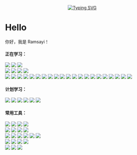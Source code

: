 <div align="center">
	<a href="https://git.io/typing-svg"><img src="https://readme-typing-svg.demolab.com?font=Fira+Code&size=40&pause=1000&color=2196F3&width=500&height=80&lines=Hello, I'm Ramsayi" alt="Typing SVG" /></a>
</div>

# Hello

你好，我是 Ramsayi！

#### 正在学习：

<span >
	<img  src="https://img.shields.io/badge/-C++-00599C?style=flat-square&logo=cplusplus" />
	<img  src="https://img.shields.io/badge/-Python-black?style=flat-square&logo=python" />
	<img  src="https://img.shields.io/badge/-MySQL-black?style=flat-square&logo=mysql" />
	<br />
	<img  src="https://img.shields.io/badge/-Dart-0175C2?style=flat-square&logo=dart" />
	<img  src="https://img.shields.io/badge/-Flutter-02569B?style=flat-square&logo=flutter" />
	<img  src="https://img.shields.io/badge/-React Native-black?style=flat-square&logo=react" />
	<img  src="https://img.shields.io/badge/-Expo-000020?style=flat-square&logo=expo" />
	<br />
	<img  src="https://img.shields.io/badge/-HTML5-E34F26?style=flat-square&logo=html5&logoColor=white" />
	<img  src="https://img.shields.io/badge/-CSS3-1572B6?style=flat-square&logo=css3" />
	<img  src="https://img.shields.io/badge/-JavaScript-black?style=flat-square&logo=javascript" />
	<img  src="https://img.shields.io/badge/-TypeScript-black?style=flat-square&logo=typescript" />
	<img  src="https://img.shields.io/badge/-jQuery-0769AD?style=flat-square&logo=jquery" />
	<img  src="https://img.shields.io/badge/-BootStrap-black?style=flat-square&logo=bootstrap" />
	<img  src="https://img.shields.io/badge/-Node.js-black?style=flat-square&logo=node.js" />
	<img  src="https://img.shields.io/badge/-Axios-5A29E4?style=flat-square&logo=axios" />
	<img  src="https://img.shields.io/badge/-Vue.js-black?style=flat-square&logo=vue.js" />
	<img  src="https://img.shields.io/badge/-React.js-black?style=flat-square&logo=react" />
	<img  src="https://img.shields.io/badge/-Quasar-1976D2?style=flat-square&logo=quasar" />
	<img  src="https://img.shields.io/badge/-Apache ECharts-AA344D?style=flat-square&logo=apacheecharts" />
	<img  src="https://img.shields.io/badge/-Swiper-6332F6?style=flat-square&logo=swiper" />
	<img  src="https://img.shields.io/badge/-Tailwind CSS-black?style=flat-square&logo=tailwindcss" />
	<img  src="https://img.shields.io/badge/-Webpack-black?style=flat-square&logo=webpack" />
	<img  src="https://img.shields.io/badge/-Vite-black?style=flat-square&logo=vite" />
	<img  src="https://img.shields.io/badge/-Less-1D365D?style=flat-square&logo=less" />
	<img  src="https://img.shields.io/badge/-Sass-black?style=flat-square&logo=sass" />
	<img  src="https://img.shields.io/badge/-Stylus-333333?style=flat-square&logo=stylus" />
	<img  src="https://img.shields.io/badge/-Prettier-black?style=flat-square&logo=prettier" />
	<img  src="https://img.shields.io/badge/-ESLint-4B32C3?style=flat-square&logo=eslint" />
</span>

#### 计划学习：

<span >
	<img  src="https://img.shields.io/badge/-KOA-33333D?style=flat-square&logo=koa" />
	<img  src="https://img.shields.io/badge/-MongoDB-black?style=flat-square&logo=mongodb" />
	<img  src="https://img.shields.io/badge/-Docker-black?style=flat-square&logo=docker" />
	<img  src="https://img.shields.io/badge/-Electron-black?style=flat-square&logo=electron" />
	<img  src="https://img.shields.io/badge/-Kotlin-black?style=flat-square&logo=kotlin" />
	<img  src="https://img.shields.io/badge/-Swift-black?style=flat-square&logo=swift" />
</span>

#### 常用工具：

<span >
	<img  src="https://img.shields.io/badge/-Windows 11-black?style=flat-square&logo=Windows" />
	<img  src="https://img.shields.io/badge/-Ubuntu 22-black?style=flat-square&logo=ubuntu" />
	<img  src="https://img.shields.io/badge/-Fedora 37-black?style=flat-square&logo=fedora" />
	<img  src="https://img.shields.io/badge/-Manjaro KDE 21-black?style=flat-square&logo=manjaro" />
    <br />
	<img  src="https://img.shields.io/badge/-Adobe Photoshop-black?style=flat-square&logo=adobephotoshop" />
	<img  src="https://img.shields.io/badge/-Adobe Premiere Pro-black?style=flat-square&logo=adobepremierepro" />
	<img  src="https://img.shields.io/badge/-Adobe XD-black?style=flat-square&logo=adobexd" />
	<img  src="https://img.shields.io/badge/-Blender-black?style=flat-square&logo=blender" />
    <br />
	<img  src="https://img.shields.io/badge/-Visual Studio Code-007ACC?style=flat-square&logo=visualstudiocode" />
	<img  src="https://img.shields.io/badge/-Visual Studio-5C2D91?style=flat-square&logo=visualstudio" />
	<img  src="https://img.shields.io/badge/-Android Studio-black?style=flat-square&logo=androidstudio" />
	<img  src="https://img.shields.io/badge/-WebStorm-black?style=flat-square&logo=webstorm" />
	<img  src="https://img.shields.io/badge/-PyCharm-black?style=flat-square&logo=pycharm" />
	<img  src="https://img.shields.io/badge/-Vim-019733?style=flat-square&logo=vim" />
	<br />
	<img  src="https://img.shields.io/badge/-Git-black?style=flat-square&logo=git" />
	<img  src="https://img.shields.io/badge/-Github-black?style=flat-square&logo=github" />
	<img  src="https://img.shields.io/badge/-GitKraken-black?style=flat-square&logo=gitkraken" />
	<img  src="https://img.shields.io/badge/-SourceTree-0052CC?style=flat-square&logo=sourcetree" />
	<br />
	<img  src="https://img.shields.io/badge/-Vercel-black?style=flat-square&logo=vercel" />
	<img  src="https://img.shields.io/badge/-Hexo-black?style=flat-square&logo=hexo" />
	<img  src="https://img.shields.io/badge/-Hugo-black?style=flat-square&logo=hugo" />
</span>
